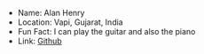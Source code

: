 
- Name: Alan Henry
- Location: Vapi, Gujarat, India
- Fun Fact: I can play the guitar and also the piano
- Link: [Github](https://github.com/alanhenry0221)
